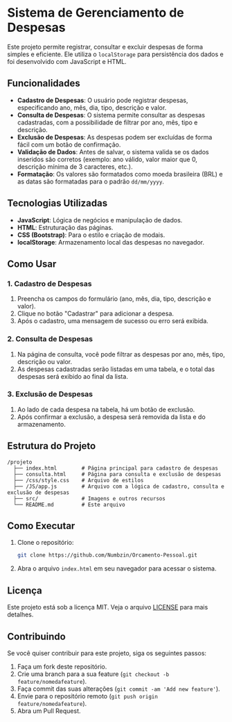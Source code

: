 
# Sistema de Gerenciamento de Despesas

Este projeto permite registrar, consultar e excluir despesas de forma simples e eficiente. Ele utiliza o `localStorage` para persistência dos dados e foi desenvolvido com JavaScript e HTML.

## Funcionalidades

- **Cadastro de Despesas**: O usuário pode registrar despesas, especificando ano, mês, dia, tipo, descrição e valor.
- **Consulta de Despesas**: O sistema permite consultar as despesas cadastradas, com a possibilidade de filtrar por ano, mês, tipo e descrição.
- **Exclusão de Despesas**: As despesas podem ser excluídas de forma fácil com um botão de confirmação.
- **Validação de Dados**: Antes de salvar, o sistema valida se os dados inseridos são corretos (exemplo: ano válido, valor maior que 0, descrição mínima de 3 caracteres, etc.).
- **Formatação**: Os valores são formatados como moeda brasileira (BRL) e as datas são formatadas para o padrão `dd/mm/yyyy`.

## Tecnologias Utilizadas

- **JavaScript**: Lógica de negócios e manipulação de dados.
- **HTML**: Estruturação das páginas.
- **CSS (Bootstrap)**: Para o estilo e criação de modais.
- **localStorage**: Armazenamento local das despesas no navegador.

## Como Usar

### 1. Cadastro de Despesas
1. Preencha os campos do formulário (ano, mês, dia, tipo, descrição e valor).
2. Clique no botão "Cadastrar" para adicionar a despesa.
3. Após o cadastro, uma mensagem de sucesso ou erro será exibida.

### 2. Consulta de Despesas
1. Na página de consulta, você pode filtrar as despesas por ano, mês, tipo, descrição ou valor.
2. As despesas cadastradas serão listadas em uma tabela, e o total das despesas será exibido ao final da lista.

### 3. Exclusão de Despesas
1. Ao lado de cada despesa na tabela, há um botão de exclusão.
2. Após confirmar a exclusão, a despesa será removida da lista e do armazenamento.

## Estrutura do Projeto

```
/projeto
  ├── index.html        # Página principal para cadastro de despesas
  ├── consulta.html     # Página para consulta e exclusão de despesas
  ├── /css/style.css    # Arquivo de estilos
  ├── /JS/app.js        # Arquivo com a lógica de cadastro, consulta e exclusão de despesas
  ├── src/              # Imagens e outros recursos
  └── README.md         # Este arquivo
```

## Como Executar

1. Clone o repositório:

   ```bash
   git clone https://github.com/Numbzin/Orcamento-Pessoal.git
   ```

2. Abra o arquivo `index.html` em seu navegador para acessar o sistema.

## Licença

Este projeto está sob a licença MIT. Veja o arquivo [LICENSE](LICENSE) para mais detalhes.

## Contribuindo

Se você quiser contribuir para este projeto, siga os seguintes passos:

1. Faça um fork deste repositório.
2. Crie uma branch para a sua feature (`git checkout -b feature/nomedafeature`).
3. Faça commit das suas alterações (`git commit -am 'Add new feature'`).
4. Envie para o repositório remoto (`git push origin feature/nomedafeature`).
5. Abra um Pull Request.

